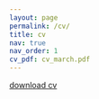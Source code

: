 ```yaml
---
layout: page
permalink: /cv/
title: cv
nav: true
nav_order: 1
cv_pdf: cv_march.pdf
---
```


[download cv](cv_march.pdf)
